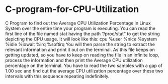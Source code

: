 # C-program-for-CPU-Utilization
C Program to find out the Average CPU Utilization Percentage in Linux System over the entire time your program is executing.
You can read the first line of the file named stat having the path “/proc/stat” to get the string depicting the CPU usage. It will look like this:  cpu %user %nice %system %idle %iowait %irq %softirq  You will then parse the string to extract the relevant information and print it out on the terminal. As this file keeps on getting updated, so you have to keep on reading the file in an infinite loop, process the information and then print the Average CPU utilization percentage on the terminal.
You have to read the two samples with a gap of 1.00 sec and find out the average CPU utilization percentage over these two intervals with this sequence repeating indefinitely.
